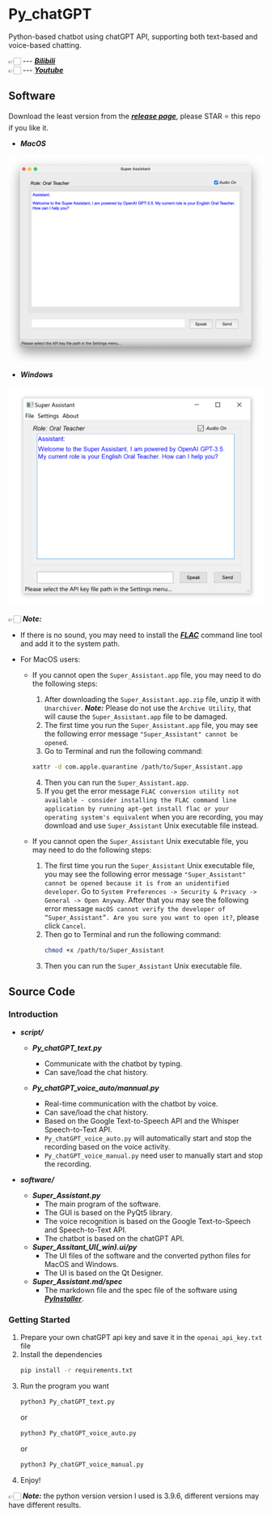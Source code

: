# Py_chatGPT
Python-based chatbot using chatGPT API, supporting both text-based and voice-based chatting.   

👉🏻 --- [***Bilibili***](https://www.bilibili.com/video/BV1654y1M7By/)   
👉🏻 --- [***Youtube***](https://youtu.be/iyeYOZbsM9c)  

## Software
Download the least version from the [***release page***](https://github.com/aguang5241/Py_chatGPT/releases), please STAR ⭐️ this repo if you like it.

* ***MacOS***   
<div align=left><img src='https://raw.githubusercontent.com/aguang5241/Py_chatGPT/main/res/interface_mac.png' alt='' width='700'/></div>   

* ***Windows***
<div align=left><img src='https://raw.githubusercontent.com/aguang5241/Py_chatGPT/main/res/interface_win.png' alt='' width='700'/></div>

👉🏻 ***Note:*** 
* If there is no sound, you may need to install the [***FLAC***](https://xiph.org/flac/download.html) command line tool and add it to the system path.

* For MacOS users:

    * If you cannot open the `Super_Assistant.app` file, you may need to do the following steps:
        1. After downloading the `Super_Assistant.app.zip` file, unzip it with `Unarchiver`. ***Note:*** Please do not use the `Archive Utility`, that will cause the `Super_Assistant.app` file to be damaged.
        2. The first time you run the `Super_Assistant.app` file, you may see the following error message `"Super_Assistant" cannot be opened`.
        3. Go to Terminal and run the following command:
        ```bash
        xattr -d com.apple.quarantine /path/to/Super_Assistant.app
        ```
        4. Then you can run the `Super_Assistant.app`.
        5. If you get the error message `FLAC conversion utility not available - consider installing the FLAC command line application by running apt-get install flac or your operating system's equivalent` when you are recording, you may download and use `Super_Assistant` Unix executable file instead.

    * If you cannot open the `Super_Assistant` Unix executable file, you may need to do the following steps:
        1. The first time you run the `Super_Assistant` Unix executable file, you may see the following error message `"Super_Assistant" cannot be opened because it is from an unidentified developer`. Go to `System Preferences -> Security & Privacy -> General -> Open Anyway`. After that you may see the following error message `macOS cannot verify the developer of “Super_Assistant”. Are you sure you want to open it?`, please click `Cancel`.
        2. Then go to Terminal and run the following command:
            ```bash
            chmod +x /path/to/Super_Assistant
            ```
        3. Then you can run the `Super_Assistant` Unix executable file.

## Source Code
### Introduction
* ***script/***
    * ***Py_chatGPT_text.py***
        * Communicate with the chatbot by typing.
        * Can save/load the chat history.

    * ***Py_chatGPT_voice_auto/mannual.py***
        * Real-time communication with the chatbot by voice.
        * Can save/load the chat history.
        * Based on the Google Text-to-Speech API and the Whisper Speech-to-Text API.
        * `Py_chatGPT_voice_auto.py` will automatically start and stop the recording based on the voice activity.
        * `Py_chatGPT_voice_manual.py` need user to manually start and stop the recording.

* ***software/***
    * ***Super_Assistant.py***
        * The main program of the software.
        * The GUI is based on the PyQt5 library.
        * The voice recognition is based on the Google Text-to-Speech and Speech-to-Text API.
        * The chatbot is based on the chatGPT API.
    * ***Super_Assitant_UI(_win).ui/py***
        * The UI files of the software and the converted python files for MacOS and Windows.
        * The UI is based on the Qt Designer.
    * ***Super_Assistant.md/spec***
        * The markdown file and the spec file of the software using [***PyInstaller***](https://www.pyinstaller.org/).
    

### Getting Started
1. Prepare your own chatGPT api key and save it in the `openai_api_key.txt` file
2. Install the dependencies
    ```bash
    pip install -r requirements.txt
    ```
3. Run the program you want
    ```bash
    python3 Py_chatGPT_text.py
    ``` 
    or
    ```bash
    python3 Py_chatGPT_voice_auto.py
    ```
    or
    ```bash
    python3 Py_chatGPT_voice_manual.py
    ```
4. Enjoy!

👉🏻 ***Note:*** the python version version I used is 3.9.6, different versions may have different results.
